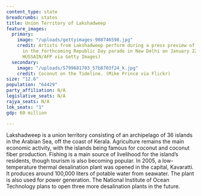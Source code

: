 ```yaml
---
content_type: state
breadcrumbs: states
title: Union Territory of Lakshadweep
feature_images:
  primary:
    image: "/uploads/gettyimages-908746598.jpg"
    credit: Artists from Lakshadweep perform during a press preview of floats participating
      in the forthcoming Republic Day parade in New Delhi on January 22, 2018. (SAJJAD
      HUSSAIN/AFP via Getty Images)
  secondary:
    image: "/uploads/5799681703_57b8703f24_k.jpg"
    credit: Coconut on the Tideline. (Mike Prince via Flickr)
size: "12.6"
population: "64429"
party_affiliation: N/A
legislative_seats: N/A
rajya_seats: N/A
lok_seats: "1"
gdp: 60 million

---
```

Lakshadweep is a union territory consisting of an archipelago of 36 islands in the Arabian Sea, off the coast of Kerala. Agriculture remains the main economic activity, with the islands being famous for coconut and coconut fiber production. Fishing is a main source of livelihood for the island’s residents, though tourism is also becoming popular. In 2005, a low-temperature thermal desalination plant was opened in the capital, Kavaratti. It produces around 100,000 liters of potable water from seawater. The plant is also used for power generation. The National Institute of Ocean Technology plans to open three more desalination plants in the future.